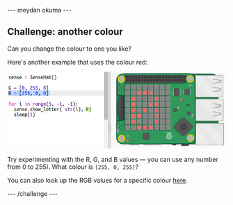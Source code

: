 \--- meydan okuma \---

## Challenge: another colour

Can you change the colour to one you like?

Here's another example that uses the colour red:

![ekran görüntüsü](images/timer-red.png)

Try experimenting with the R, G, and B values — you can use any number from 0 to 255). What colour is `[255, 0, 255]`?

You can also look up the RGB values for a specific colour <a href="http://jumpto.cc/colours" target="_blank">here</a>.

\--- /challenge \---